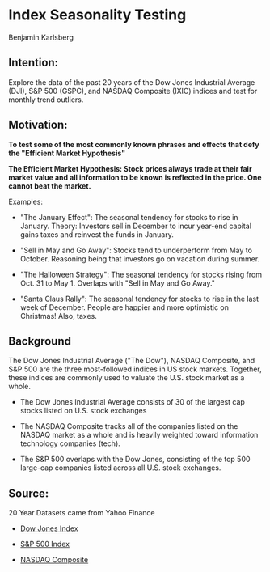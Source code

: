 # Index Seasonality Testing


Benjamin Karlsberg


## Intention: 


Explore the data of the past 20 years of the Dow Jones Industrial Average (DJI), S&P 500 (GSPC), and NASDAQ Composite (IXIC) indices and test for monthly trend outliers.


## Motivation:

<!-- #region -->
**To test some of the most commonly known phrases and effects that defy the "Efficient Market Hypothesis"**

**The Efficient Market Hypothesis: Stock prices always trade at their fair market value and all information to be known is reflected in the price. One cannot beat the market.**

Examples:

+ "The January Effect": The seasonal tendency for stocks to rise in January. Theory: Investors sell in December to incur year-end capital gains taxes and reinvest the funds in January.


+ "Sell in May and Go Away": Stocks tend to underperform from May to October. Reasoning being that investors go on vacation during summer.


+ "The Halloween Strategy": The seasonal tendency for stocks rising from Oct. 31 to May 1. Overlaps with "Sell in May and Go Away."


+ "Santa Claus Rally": The seasonal tendency for stocks to rise in the last week of December. People are happier and more optimistic on Christmas! Also, taxes.
<!-- #endregion -->

## Background

<!-- #region -->
The Dow Jones Industrial Average ("The Dow"), NASDAQ Composite, and S&P 500 are the three most-followed indices in US stock markets. Together, these indices are commonly used to valuate the U.S. stock market as a whole.

+ The Dow Jones Industrial Average consists of 30 of the largest cap stocks listed on U.S. stock exchanges


+ The NASDAQ Composite tracks all of the companies listed on the NASDAQ market as a whole and is heavily weighted toward information technology companies (tech).


+ The S&P 500 overlaps with the Dow Jones, consisting of the top 500 large-cap companies listed across all U.S. stock exchanges.
<!-- #endregion -->

## Source:


20 Year Datasets came from Yahoo Finance
+ [Dow Jones Index](https://finance.yahoo.com/quote/%5EDJI/history?period1=946684800&period2=1586390400&interval=1d&filter=history&frequency=1d)

+ [S&P 500 Index](https://finance.yahoo.com/quote/%5EGSPC/history?period1=946684800&period2=1586390400&interval=1d&filter=history&frequency=1d)

+ [NASDAQ Composite](https://finance.yahoo.com/quote/%5EIXIC/history?period1=946684800&period2=1586476800&interval=1d&filter=history&frequency=1d)

```python

```

